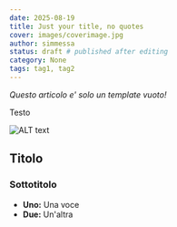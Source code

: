 ```yaml
---
date: 2025-08-19
title: Just your title, no quotes
cover: images/coverimage.jpg
author: simmessa
status: draft # published after editing
category: None
tags: tag1, tag2
---
```


*Questo articolo e' solo un template vuoto!*

Testo

![ALT text](./images/coverimage.jpg)

## Titolo

### Sottotitolo

- **Uno:** Una voce
- **Due:** Un'altra
